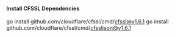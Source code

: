 #### Install CFSSL Dependencies
go install github.com/cloudflare/cfssl/cmd/cfssl@v1.6.1
go install github.com/cloudflare/cfssl/cmd/cfssljson@v1.6.1
